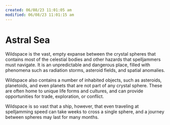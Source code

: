 ```yaml
---
created: 06/08/23 11:01:05 am
modified: 06/08/23 11:01:15 am
---
```


# Astral Sea

Wildspace is the vast, empty expanse between the crystal spheres that contains most of the celestial bodies and other hazards that spelljammers must navigate. It is an unpredictable and dangerous place, filled with phenomena such as radiation storms, asteroid fields, and spatial anomalies.

Wildspace also contains a number of inhabited objects, such as asteroids, planetoids, and even planets that are not part of any crystal sphere. These are often home to unique life forms and cultures, and can provide opportunities for trade, exploration, or conflict.

Wildspace is so vast that a ship, however, that even traveling at spelljamming speed can take weeks to cross a single sphere, and a journey between spheres may last for many months.
